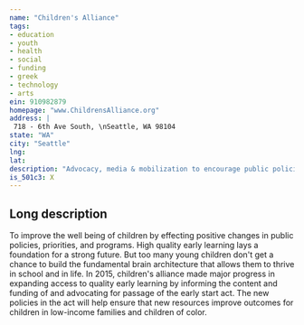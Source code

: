 ```yaml
---
name: "Children's Alliance"
tags:
- education
- youth
- health
- social
- funding
- greek
- technology
- arts
ein: 910982879
homepage: "www.ChildrensAlliance.org"
address: |
 718 - 6th Ave South, \nSeattle, WA 98104
state: "WA"
city: "Seattle"
lng: 
lat: 
description: "Advocacy, media & mobilization to encourage public policies and programs that support kids. "
is_501c3: X
---
```


## Long description

To improve the well being of children by effecting positive changes in public policies, priorities, and programs. High quality early learning lays a foundation for a strong future. But too many young children don't get a chance to build the fundamental brain architecture that allows them to thrive in school and in life. In 2015, children's alliance made major progress in expanding access to quality early learning by informing the content and funding of and advocating for passage of the early start act. The new policies in the act will help ensure that new resources improve outcomes for children in low-income families and children of color. 
